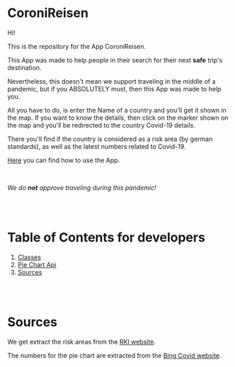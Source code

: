 # CoroniReisen

Hi!

This is the repository for the App CoroniReisen.

This App was made to help people in their search for their next **safe** trip's destination.

Nevertheless, this doesn't mean we support traveling in the middle of a pandemic, but if you ABSOLUTELY must, then this App was made to help you.

All you have to do, is enter the Name of a country and you'll get it shown in the map. If you want to know the details, then click on the marker shown on the map and you'll be redirected to the country Covid-19 details.

There you'll find if the country is considered as a risk area (by german standards), as well as the latest numbers related to Covid-19.

[Here](documentation/guidance.md) you can find how to use the App.

<br>

*We do **not** approve traveling during this pandemic!*

<br><br>


# Table of Contents for developers

1. [Classes](documentation/classes.md)
2. [Pie Chart Api](documentation/api.md)
3. [Sources](documentation/sources.md)

<br><br>


# Sources

We get extract the risk areas from the [RKI website](https://www.rki.de/DE/Content/InfAZ/N/Neuartiges_Coronavirus/Risikogebiete_neu.html).

The numbers for the pie chart are extracted from the [Bing Covid website](https://www.bing.com/covid).
